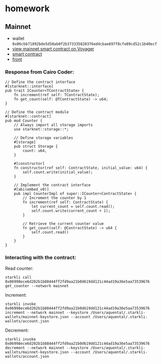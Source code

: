# homework

## Mainnet

- wallet `0x06cbb71892bde5d50ab0f2b373335820376ed4cbae697f8cfe89cd52c1b40ecf`
- [view mainnet smart contract on Voyager](https://voyager.online/contract/0x06998ece6d202b1b88444ff2fd9aa21b0d619dd121c44ad19a36e5aa73539676)
- [smart contract](./counter/README.md)
- [front]()

### Response from Cairo Coder:

```cairo
// Define the contract interface
#[starknet::interface]
pub trait ICounter<TContractState> {
    fn increment(ref self: TContractState);
    fn get_count(self: @TContractState) -> u64;
}

// Define the contract module
#[starknet::contract]
pub mod Counter {
    // Always import all storage imports
    use starknet::storage::*;

    // Define storage variables
    #[storage]
    pub struct Storage {
        count: u64,
    }

    #[constructor]
    fn constructor(ref self: ContractState, initial_value: u64) {
        self.count.write(initial_value);
    }

    // Implement the contract interface
    #[abi(embed_v0)]
    pub impl CounterImpl of super::ICounter<ContractState> {
        // Increment the counter by 1
        fn increment(ref self: ContractState) {
            let current_count = self.count.read();
            self.count.write(current_count + 1);
        }

        // Retrieve the current counter value
        fn get_count(self: @ContractState) -> u64 {
            self.count.read()
        }
    }
}
```

### Interacting with the contract:

Read counter:

```shell
starkli call 0x06998ece6d202b1b88444ff2fd9aa21b0d619dd121c44ad19a36e5aa73539676 get_counter --network mainnet
```

Increment:

```shell
starkli invoke 0x06998ece6d202b1b88444ff2fd9aa21b0d619dd121c44ad19a36e5aa73539676 increment --network mainnet --keystore /Users/aquental/.starkli-wallets/mainnet-keystore.json --account /Users/aquental/.starkli-wallets/account.json
```

Decrement:

```shell
starkli invoke 0x06998ece6d202b1b88444ff2fd9aa21b0d619dd121c44ad19a36e5aa73539676 decrement --network mainnet --keystore /Users/aquental/.starkli-wallets/mainnet-keystore.json --account /Users/aquental/.starkli-wallets/account.json
```
